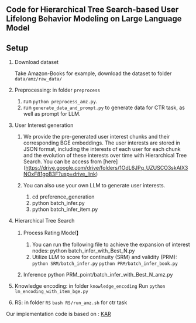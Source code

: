 ## Code for Hierarchical Tree Search-based User Lifelong Behavior Modeling on Large Language Model

## Setup

1. Download dataset
   
   Take Amazon-Books for example, download the dataset to folder `data/amz/raw_data/`
2. Preprocessing: in folder `preprocess`
   1. run `python preprocess_amz.py`.
   2. run `generate_data_and_prompt.py` to generate data for CTR task, as well as prompt for LLM.
   
3. User Interest generation
   1. We provide the pre-generated user interest chunks and their corresponding BGE embeddings. The user interests are stored in JSON format, including the interests of each user for each chunk and the evolution of these interests over time with Hierarchical Tree Search.
   You can be access from [here] (https://drive.google.com/drive/folders/1OdL6JPq_UZUSCO3skAIX3NOxF81goB3F?usp=drive_link)

   2. You can also use your own LLM to generate user interests.
      1. cd preference_generation
      2. python batch_infer.py
      3. python batch_infer_item.py

4. Hierarchical Tree Search
   1. Process Rating Model】
      1. You can run the following file to achieve the expansion of interest nodes:
         python batch_infer_with_Best_N.py
      2. Utilize LLM to score for continuity (SRM) and validity (PRM):
         `python SRM/batch_infer.py`
         `python PRM/batch_infer_book.py`
   
   2. Inference
      python PRM_point/batch_infer_with_Best_N_amz.py

5. Knowledge encoding: in folder `knowledge_encoding`
   Run `python lm_encoding_with_item_bge.py`

6. RS: in folder `RS`
   `bash RS/run_amz.sh` for ctr task

Our implementation code is based on : 
[KAR](https://github.com/YunjiaXi/Open-World-Knowledge-Augmented-Recommendation/tree/main)
